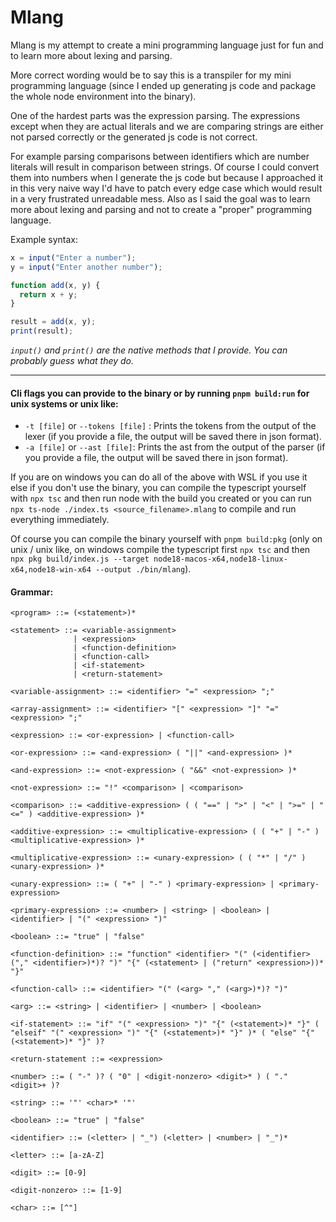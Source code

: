 # **Mlang**
Mlang is my attempt to create a mini programming language just for fun and to learn more about lexing and parsing.

More correct wording would be to say this is a transpiler for my mini programming language (since I ended up generating js code and package the whole node environment into the binary).

One of the hardest parts was the expression parsing. The expressions except when they are actual literals and we are comparing strings are either not parsed correctly or the generated js code is not correct.

For example parsing comparisons between identifiers which are number literals will result in comparison between strings. Of course I could convert them into numbers when I generate the js code but because I approached it in this very naive way I'd have to patch every edge case which would result in a very frustrated unreadable mess. Also as I said the goal was to learn more about lexing and parsing and not to create a "proper" programming language.

Example syntax: 
```js
x = input("Enter a number");
y = input("Enter another number");

function add(x, y) {
  return x + y;
}

result = add(x, y);
print(result);

```

*`input()` and `print()` are the native methods that I provide. You can probably guess what they do.*

---
#### Cli flags you can provide to the binary or by running `pnpm build:run` for unix systems or unix like: 
- `-t [file]` or `--tokens [file]` : Prints the tokens from the output of the lexer (if you provide a file, the output will be saved there in json format).
- `-a [file]` or `--ast [file]`: Prints the ast from the output of the parser (if you provide a file, the output will be saved there in json format).

If you are on windows you can do all of the above with WSL if you use it else if you don't use the binary, you can compile the typescript yourself with `npx tsc` and then run node with the build you created or 
you can run `npx ts-node ./index.ts <source_filename>.mlang` to compile and run everything immediately.

Of course you can compile the binary yourself with `pnpm build:pkg` (only on unix / unix like, on windows compile the typescript first `npx tsc` and then `npx pkg build/index.js --target node18-macos-x64,node18-linux-x64,node18-win-x64 --output ./bin/mlang`).

#### Grammar: 

```ebnf
<program> ::= (<statement>)*

<statement> ::= <variable-assignment>
              | <expression>
              | <function-definition>
              | <function-call>
              | <if-statement>
              | <return-statement>

<variable-assignment> ::= <identifier> "=" <expression> ";"

<array-assignment> ::= <identifier> "[" <expression> "]" "=" <expression> ";"

<expression> ::= <or-expression> | <function-call>

<or-expression> ::= <and-expression> ( "||" <and-expression> )*

<and-expression> ::= <not-expression> ( "&&" <not-expression> )*

<not-expression> ::= "!" <comparison> | <comparison>

<comparison> ::= <additive-expression> ( ( "==" | ">" | "<" | ">=" | "<=" ) <additive-expression> )*

<additive-expression> ::= <multiplicative-expression> ( ( "+" | "-" ) <multiplicative-expression> )*

<multiplicative-expression> ::= <unary-expression> ( ( "*" | "/" ) <unary-expression> )*

<unary-expression> ::= ( "+" | "-" ) <primary-expression> | <primary-expression>

<primary-expression> ::= <number> | <string> | <boolean> | <identifier> | "(" <expression> ")"

<boolean> ::= "true" | "false"

<function-definition> ::= "function" <identifier> "(" (<identifier> ("," <identifier>)*)? ")" "{" (<statement> | ("return" <expression>))* "}"

<function-call> ::= <identifier> "(" (<arg> "," (<arg>)*)? ")"

<arg> ::= <string> | <identifier> | <number> | <boolean>

<if-statement> ::= "if" "(" <expression> ")" "{" (<statement>)* "}" ( "elseif" "(" <expression> ")" "{" (<statement>)* "}" )* ( "else" "{" (<statement>)* "}" )?

<return-statement ::= <expression>

<number> ::= ( "-" )? ( "0" | <digit-nonzero> <digit>* ) ( "." <digit>+ )?

<string> ::= '"' <char>* '"'

<boolean> ::= "true" | "false"

<identifier> ::= (<letter> | "_") (<letter> | <number> | "_")*

<letter> ::= [a-zA-Z]

<digit> ::= [0-9]

<digit-nonzero> ::= [1-9]

<char> ::= [^"]

```
